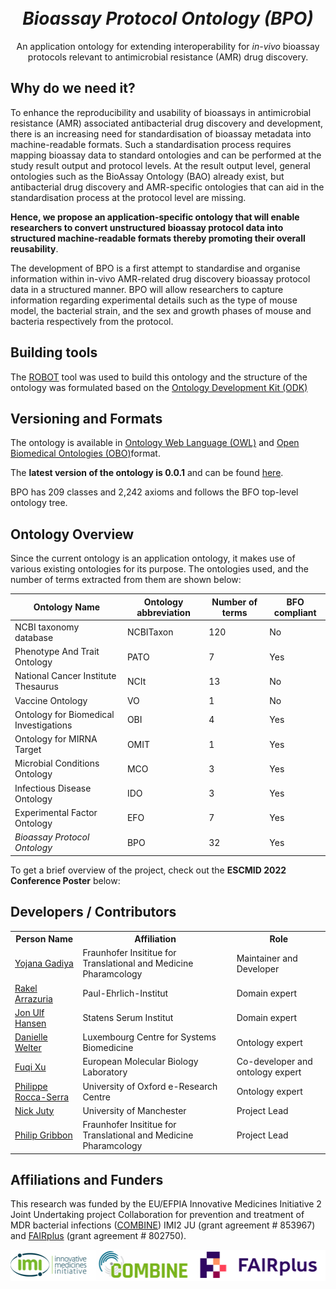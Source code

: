 [comment]: <> (<p align="center">)

[comment]: <> (  <img style="width: 150px; height: 150px;" src="">)

[comment]: <> (</p>)

<h1 align="center">
  <br>
  <i>Bioassay Protocol Ontology (BPO)</i>
  <br>
</h1>

<p align="center">
An application ontology for extending interoperability for <i>in-vivo</i> bioassay protocols relevant to antimicrobial resistance (AMR) drug discovery.
</p>


## Why do we need it?
To enhance the reproducibility and usability of bioassays in antimicrobial resistance (AMR) associated antibacterial drug discovery and development, there is an increasing need for standardisation of bioassay metadata into machine-readable formats. Such a standardisation process requires mapping bioassay data to standard ontologies and can be performed at the study result output and protocol levels. At the result output level, general ontologies such as the BioAssay Ontology (BAO) already exist, but antibacterial drug discovery and AMR-specific ontologies that can aid in the standardisation process at the protocol level are missing. 

**Hence, we propose an application-specific ontology that will enable researchers to convert unstructured bioassay protocol data into structured machine-readable formats thereby promoting their overall reusability**.

The development of BPO is a first attempt to standardise and organise information within in-vivo AMR-related drug discovery bioassay protocol data in a structured manner. BPO will allow researchers to capture information regarding experimental details such as the type of mouse model, the bacterial strain, and the sex and growth phases of mouse and bacteria respectively from the protocol.

## Building tools

The [ROBOT](http://robot.obolibrary.org/) tool was used to build this ontology and the structure of the ontology was formulated based on the [Ontology Development Kit (ODK)](https://github.com/INCATools/ontology-development-kit)

## Versioning and Formats

The ontology is available in [Ontology Web Language (OWL)](https://www.w3.org/TR/owl-guide/) and [Open Biomedical Ontologies (OBO)](https://owlcollab.github.io/oboformat/doc/GO.format.obo-1_4.html)format.

The **latest version of the ontology is 0.0.1** and can be found [here]([bpo_0.0.1.owl](https://github.com/Fraunhofer-ITMP/bpo/tree/main/release/v0.0.1)). 

BPO has 209 classes and 2,242 axioms and follows the BFO top-level ontology tree.

## Ontology Overview

Since the current ontology is an application ontology, it makes use of various existing ontologies for its purpose. The ontologies used, and the number of terms extracted from them are shown below:

| Ontology Name | Ontology abbreviation | Number of terms | BFO compliant |
| --------------- | --------------- | --------------- | --------------- |
| NCBI taxonomy database| NCBITaxon | 120 | No |
| Phenotype And Trait Ontology | PATO | 7 | Yes |
| National Cancer Institute Thesaurus | NCIt | 13 | No |
| Vaccine Ontology | VO | 1 | No |
| Ontology for Biomedical Investigations | OBI | 4 | Yes |
| Ontology for MIRNA Target | OMIT | 1 | Yes |
| Microbial Conditions Ontology | MCO | 3 | Yes |
| Infectious Disease Ontology | IDO | 3 | Yes |
| Experimental Factor Ontology | EFO | 7 | Yes |
| *Bioassay Protocol Ontology* | BPO | 32 | Yes |

To get a brief overview of the project, check out the **ESCMID 2022 Conference Poster** below:
<object data="images/ESCMID - BPO Poster.pdf" width="800" height="500"></object>

## Developers / Contributors

<table>
  <tr>
    <th>Person Name</th>
    <th>Affiliation</th>
    <th>Role</th>
  </tr>
  <tr>
    <td><a href='https://orcid.org/0000-0002-7683-0452'>Yojana Gadiya</a></td>
    <td>Fraunhofer Insititue for Translational and Medicine Pharamcology</td>
    <td>Maintainer and Developer</td>
  </tr>
  <tr>
    <td><a href='https://orcid.org/0000-0002-0757-3915'>Rakel Arrazuria</a></td>
    <td>Paul-Ehrlich-Institut</td>
    <td>Domain expert</td>
  </tr>
  <tr>
    <td><a href='https://orcid.org/0000-0002-6410-5755'>Jon Ulf Hansen</a></td>
    <td>Statens Serum Institut</td>
    <td>Domain expert</td>
  </tr>
  <tr>
    <td><a href='https://orcid.org/0000-0003-1058-2668'>Danielle Welter</a></td>
    <td>Luxembourg Centre for Systems Biomedicine</td>
    <td>Ontology expert</td>
  </tr>
  <tr>
    <td><a href='https://orcid.org/0000-0002-5923-3859'>Fuqi Xu</a></td>
    <td>European Molecular Biology Laboratory</td>
    <td>Co-developer and ontology expert</td>
  </tr>
  <tr>
    <td><a href='https://orcid.org/0000-0001-9853-5668'>Philippe Rocca-Serra</a></td>
    <td>University of Oxford e-Research Centre</td>
    <td>Ontology expert</td>
  </tr>
  <tr>
    <td><a href='https://orcid.org/0000-0002-2036-8350'>Nick Juty</a></td>
    <td>University of Manchester</td>
    <td>Project Lead</td>
  </tr>
  <tr>
    <td><a href='https://orcid.org/0000-0001-7655-2459'>Philip Gribbon</a></td>
    <td>Fraunhofer Insititue for Translational and Medicine Pharamcology</td>
    <td>Project Lead</td>
  </tr>
</table>


## Affiliations and Funders
This research was funded by the EU/EFPIA Innovative Medicines Initiative 2 Joint Undertaking project Collaboration for prevention and treatment of MDR bacterial infections ([COMBINE](https://amr-accelerator.eu/project/combine/)) IMI2 JU (grant agreement # 853967) and [FAIRplus](https://www.imi.europa.eu/projects-results/project-factsheets/fairplus) (grant agreement # 802750).

![IMI](images/logo/affiliation-logo.png)
